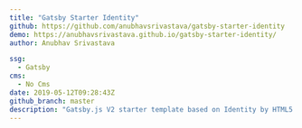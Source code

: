 ```yaml
---
title: "Gatsby Starter Identity"
github: https://github.com/anubhavsrivastava/gatsby-starter-identity
demo: https://anubhavsrivastava.github.io/gatsby-starter-identity/
author: Anubhav Srivastava

ssg:
  - Gatsby
cms:
  - No Cms
date: 2019-05-12T09:28:43Z
github_branch: master
description: "Gatsby.js V2 starter template based on Identity by HTML5 UP"
---
```

